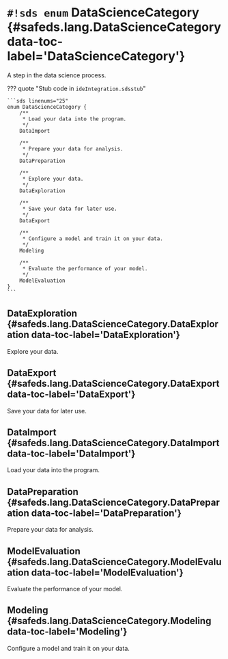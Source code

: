 # `#!sds enum` DataScienceCategory {#safeds.lang.DataScienceCategory data-toc-label='DataScienceCategory'}

A step in the data science process.

??? quote "Stub code in `ideIntegration.sdsstub`"

    ```sds linenums="25"
    enum DataScienceCategory {
        /**
         * Load your data into the program.
         */
        DataImport
    
        /**
         * Prepare your data for analysis.
         */
        DataPreparation
    
        /**
         * Explore your data.
         */
        DataExploration
    
        /**
         * Save your data for later use.
         */
        DataExport
    
        /**
         * Configure a model and train it on your data.
         */
        Modeling
    
        /**
         * Evaluate the performance of your model.
         */
        ModelEvaluation
    }
    ```

## DataExploration {#safeds.lang.DataScienceCategory.DataExploration data-toc-label='DataExploration'}

Explore your data.

## DataExport {#safeds.lang.DataScienceCategory.DataExport data-toc-label='DataExport'}

Save your data for later use.

## DataImport {#safeds.lang.DataScienceCategory.DataImport data-toc-label='DataImport'}

Load your data into the program.

## DataPreparation {#safeds.lang.DataScienceCategory.DataPreparation data-toc-label='DataPreparation'}

Prepare your data for analysis.

## ModelEvaluation {#safeds.lang.DataScienceCategory.ModelEvaluation data-toc-label='ModelEvaluation'}

Evaluate the performance of your model.

## Modeling {#safeds.lang.DataScienceCategory.Modeling data-toc-label='Modeling'}

Configure a model and train it on your data.
